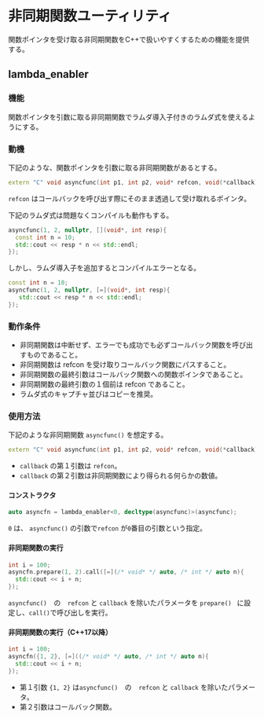# 非同期関数ユーティリティ

関数ポインタを受け取る非同期関数をC++で扱いやすくするための機能を提供する。

## lambda_enabler

### 機能

関数ポインタを引数に取る非同期関数でラムダ導入子付きのラムダ式を使えるようにする。

### 動機

下記のような、関数ポインタを引数に取る非同期関数があるとする。

```cpp
extern "C" void asyncfunc(int p1, int p2, void* refcon, void(*callback)(void*, int));
```

```refcon``` はコールバックを呼び出す際にそのまま透過して受け取れるポインタ。

下記のラムダ式は問題なくコンパイルも動作もする。

```cpp
asyncfunc(1, 2, nullptr, [](void*, int resp){
  const int n = 10;
  std::cout << resp * n << std::endl;
});
```

しかし、ラムダ導入子を追加するとコンパイルエラーとなる。

```cpp
const int n = 10;
asyncfunc(1, 2, nullptr, [=](void*, int resp){
   std::cout << resp * n << std::endl;
});
```

### 動作条件

* 非同期関数は中断せず、エラーでも成功でも必ずコールバック関数を呼び出すものであること。
* 非同期関数は refcon を受け取りコールバック関数にパスすること。
* 非同期関数の最終引数はコールバック関数への関数ポインタであること。
* 非同期関数の最終引数の１個前は refcon であること。
* ラムダ式のキャプチャ並びはコピーを推奨。

### 使用方法

下記のような非同期関数 ```asyncfunc()``` を想定する。

```cpp
extern "C" void asyncfunc(int p1, int p2, void* refcon, void(*callback)(void*, int));
```

* ```callback``` の第１引数は ```refcon```。
* ```callback``` の第２引数は非同期関数により得られる何らかの数値。

#### コンストラクタ

```cpp
auto asyncfn = lambda_enabler<0, decltype(asyncfunc)>(asyncfunc);
```

```0``` は、 ```asyncfunc()``` の引数で```refcon``` が```0```番目の引数という指定。

#### 非同期関数の実行

```cpp
int i = 100;
asyncfn.prepare(1, 2).call([=](/* void* */ auto, /* int */ auto n){
  std::cout << i + n;
});
```

```asyncfunc()```　の　```refcon``` と ```callback``` を除いたパラメータを ```prepare() ``` に設定し、```call()```で呼び出しを実行。

#### 非同期関数の実行（C++17以降）

```cpp
int i = 100;
asyncfn({1, 2}, [=]((/* void* */ auto, /* int */ auto n){
  std::cout << i + n;
});
```

* 第１引数 ```{1, 2}``` は```asyncfunc()```　の　```refcon``` と ```callback``` を除いたパラメータ。
* 第２引数はコールバック関数。

